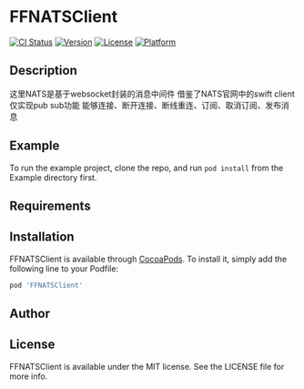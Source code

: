 # FFNATSClient

[![CI Status](https://img.shields.io/travis/Roben/FFNATSClient.svg?style=flat)](https://travis-ci.org/Roben/FFNATSClient)
[![Version](https://img.shields.io/cocoapods/v/FFNATSClient.svg?style=flat)](https://cocoapods.org/pods/FFNATSClient)
[![License](https://img.shields.io/cocoapods/l/FFNATSClient.svg?style=flat)](https://cocoapods.org/pods/FFNATSClient)
[![Platform](https://img.shields.io/cocoapods/p/FFNATSClient.svg?style=flat)](https://cocoapods.org/pods/FFNATSClient)

## Description
这里NATS是基于websocket封装的消息中间件
借鉴了NATS官网中的swift client
仅实现pub sub功能
能够连接、断开连接、断线重连、订阅、取消订阅、发布消息

## Example

To run the example project, clone the repo, and run `pod install` from the Example directory first.

## Requirements

## Installation

FFNATSClient is available through [CocoaPods](https://cocoapods.org). To install
it, simply add the following line to your Podfile:

```ruby
pod 'FFNATSClient'
```

## Author

## License

FFNATSClient is available under the MIT license. See the LICENSE file for more info.
